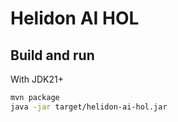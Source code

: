 # Helidon AI HOL

## Build and run

With JDK21+

```bash
mvn package
java -jar target/helidon-ai-hol.jar
```
